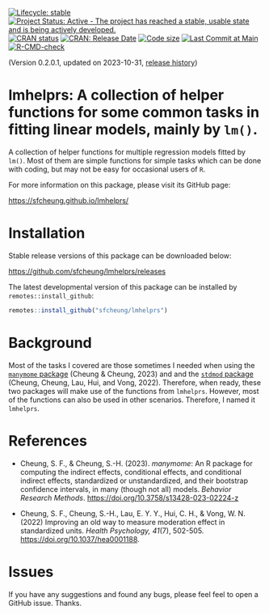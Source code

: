 <!-- badges: start -->
[![Lifecycle: stable](https://img.shields.io/badge/lifecycle-stable-brightgreen.svg)](https://lifecycle.r-lib.org/articles/stages.html#stable)
[![Project Status: Active - The project has reached a stable, usable state and is being actively developed.](https://www.repostatus.org/badges/latest/active.svg)](https://www.repostatus.org/#active)
[![CRAN status](https://www.r-pkg.org/badges/version/lmhelprs?color=blue)](https://CRAN.R-project.org/package=lmhelprs)
[![CRAN: Release Date](https://www.r-pkg.org/badges/last-release/lmhelprs?color=blue)](https://cran.r-project.org/package=lmhelprs)
[![Code size](https://img.shields.io/github/languages/code-size/sfcheung/lmhelprs.svg)](https://github.com/sfcheung/lmhelprs)
[![Last Commit at Main](https://img.shields.io/github/last-commit/sfcheung/lmhelprs.svg)](https://github.com/sfcheung/lmhelprs/commits/main)
[![R-CMD-check](https://github.com/sfcheung/lmhelprs/actions/workflows/R-CMD-check.yaml/badge.svg)](https://github.com/sfcheung/lmhelprs/actions/workflows/R-CMD-check.yaml)
<!-- badges: end -->

(Version 0.2.0.1, updated on 2023-10-31, [release history](https://sfcheung.github.io/lmhelprs/news/index.html))

# lmhelprs: A collection of helper functions for some common tasks in fitting linear models, mainly by `lm()`.

A collection of helper functions for
multiple regression models fitted by `lm()`.
Most of them are simple functions for
simple tasks which can be done with coding,
but may not be easy for occasional users of `R`.

For more information on this package, please visit its GitHub page:

https://sfcheung.github.io/lmhelprs/

# Installation

Stable release versions of this package can be downloaded below:

https://github.com/sfcheung/lmhelprs/releases

The latest developmental version of this package can be installed by `remotes::install_github`:

```r
remotes::install_github("sfcheung/lmhelprs")
```

# Background

Most of the tasks I covered are those sometimes I needed when
using the [`manymome` package](https://sfcheung.github.io/manymome/)
(Cheung & Cheung, 2023) and
and the [`stdmod` package](https://sfcheung.github.io/stdmod/)
(Cheung, Cheung, Lau, Hui, and Vong, 2022).
Therefore, when ready, these two packages
will make use of the functions from
`lmhelprs`. However, most of the functions
can also be used in other scenarios.
Therefore, I named it `lmhelprs`.

# References

- Cheung, S. F., & Cheung, S.-H. (2023).
  *manymome*: An R package for computing
  the indirect effects, conditional
  effects, and conditional indirect
  effects, standardized or
  unstandardized, and their bootstrap
  confidence intervals, in many (though
  not all) models. *Behavior Research
  Methods*.
  https://doi.org/10.3758/s13428-023-02224-z

- Cheung, S. F., Cheung, S.-H., Lau, E.
  Y. Y., Hui, C. H., & Vong, W. N. (2022)
  Improving an old way to measure
  moderation effect in standardized
  units. *Health Psychology, 41*(7),
  502-505.
  https://doi.org/10.1037/hea0001188.

# Issues

If you have any suggestions and found any bugs, please feel
feel to open a GitHub issue. Thanks.